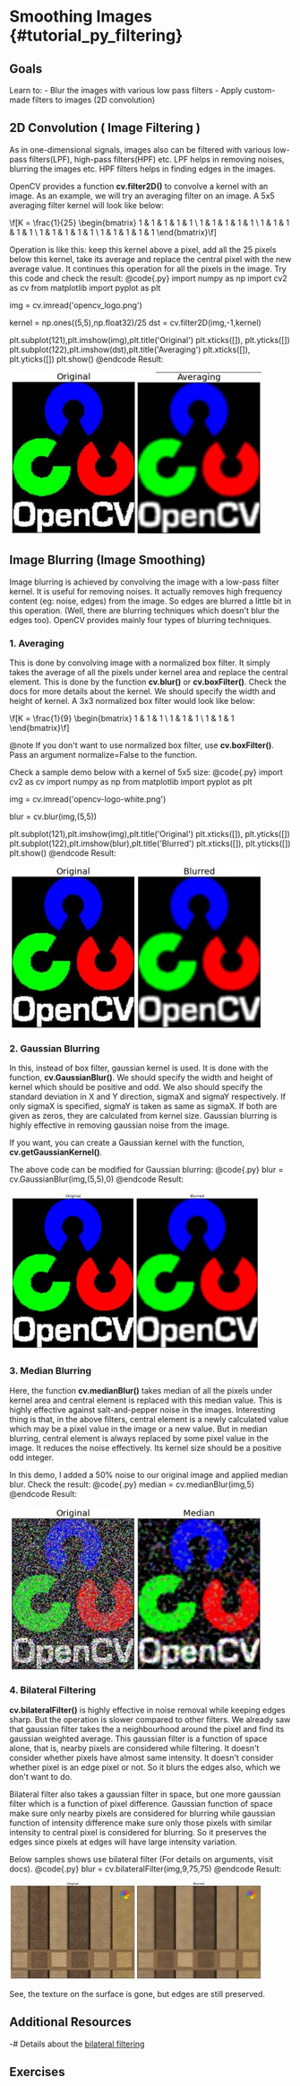 Smoothing Images {#tutorial_py_filtering}
================

Goals
-----

Learn to:
    -   Blur the images with various low pass filters
    -   Apply custom-made filters to images (2D convolution)

2D Convolution ( Image Filtering )
----------------------------------

As in one-dimensional signals, images also can be filtered with various low-pass filters(LPF),
high-pass filters(HPF) etc. LPF helps in removing noises, blurring the images etc. HPF filters helps
in finding edges in the images.

OpenCV provides a function **cv.filter2D()** to convolve a kernel with an image. As an example, we
will try an averaging filter on an image. A 5x5 averaging filter kernel will look like below:

\f[K =  \frac{1}{25} \begin{bmatrix} 1 & 1 & 1 & 1 & 1  \\ 1 & 1 & 1 & 1 & 1 \\ 1 & 1 & 1 & 1 & 1 \\ 1 & 1 & 1 & 1 & 1 \\ 1 & 1 & 1 & 1 & 1 \end{bmatrix}\f]

Operation is like this: keep this kernel above a pixel, add all the 25 pixels below this kernel,
take its average and replace the central pixel with the new average value. It continues this
operation for all the pixels in the image. Try this code and check the result:
@code{.py}
import numpy as np
import cv2 as cv
from matplotlib import pyplot as plt

img = cv.imread('opencv_logo.png')

kernel = np.ones((5,5),np.float32)/25
dst = cv.filter2D(img,-1,kernel)

plt.subplot(121),plt.imshow(img),plt.title('Original')
plt.xticks([]), plt.yticks([])
plt.subplot(122),plt.imshow(dst),plt.title('Averaging')
plt.xticks([]), plt.yticks([])
plt.show()
@endcode
Result:

![image](images/filter.jpg)

Image Blurring (Image Smoothing)
--------------------------------

Image blurring is achieved by convolving the image with a low-pass filter kernel. It is useful for
removing noises. It actually removes high frequency content (eg: noise, edges) from the image. So
edges are blurred a little bit in this operation. (Well, there are blurring techniques which doesn't
blur the edges too). OpenCV provides mainly four types of blurring techniques.

### 1. Averaging

This is done by convolving image with a normalized box filter. It simply takes the average of all
the pixels under kernel area and replace the central element. This is done by the function
**cv.blur()** or **cv.boxFilter()**. Check the docs for more details about the kernel. We should
specify the width and height of kernel. A 3x3 normalized box filter would look like below:

\f[K =  \frac{1}{9} \begin{bmatrix} 1 & 1 & 1  \\ 1 & 1 & 1 \\ 1 & 1 & 1 \end{bmatrix}\f]

@note If you don't want to use normalized box filter, use **cv.boxFilter()**. Pass an argument
normalize=False to the function.

Check a sample demo below with a kernel of 5x5 size:
@code{.py}
import cv2 as cv
import numpy as np
from matplotlib import pyplot as plt

img = cv.imread('opencv-logo-white.png')

blur = cv.blur(img,(5,5))

plt.subplot(121),plt.imshow(img),plt.title('Original')
plt.xticks([]), plt.yticks([])
plt.subplot(122),plt.imshow(blur),plt.title('Blurred')
plt.xticks([]), plt.yticks([])
plt.show()
@endcode
Result:

![image](images/blur.jpg)

### 2. Gaussian Blurring

In this, instead of box filter, gaussian kernel is used. It is done with the function,
**cv.GaussianBlur()**. We should specify the width and height of kernel which should be positive
and odd. We also should specify the standard deviation in X and Y direction, sigmaX and sigmaY
respectively. If only sigmaX is specified, sigmaY is taken as same as sigmaX. If both are given as
zeros, they are calculated from kernel size. Gaussian blurring is highly effective in removing
gaussian noise from the image.

If you want, you can create a Gaussian kernel with the function, **cv.getGaussianKernel()**.

The above code can be modified for Gaussian blurring:
@code{.py}
blur = cv.GaussianBlur(img,(5,5),0)
@endcode
Result:

![image](images/gaussian.jpg)

### 3. Median Blurring

Here, the function **cv.medianBlur()** takes median of all the pixels under kernel area and central
element is replaced with this median value. This is highly effective against salt-and-pepper noise
in the images. Interesting thing is that, in the above filters, central element is a newly
calculated value which may be a pixel value in the image or a new value. But in median blurring,
central element is always replaced by some pixel value in the image. It reduces the noise
effectively. Its kernel size should be a positive odd integer.

In this demo, I added a 50% noise to our original image and applied median blur. Check the result:
@code{.py}
median = cv.medianBlur(img,5)
@endcode
Result:

![image](images/median.jpg)

### 4. Bilateral Filtering

**cv.bilateralFilter()** is highly effective in noise removal while keeping edges sharp. But the
operation is slower compared to other filters. We already saw that gaussian filter takes the a
neighbourhood around the pixel and find its gaussian weighted average. This gaussian filter is a
function of space alone, that is, nearby pixels are considered while filtering. It doesn't consider
whether pixels have almost same intensity. It doesn't consider whether pixel is an edge pixel or
not. So it blurs the edges also, which we don't want to do.

Bilateral filter also takes a gaussian filter in space, but one more gaussian filter which is a
function of pixel difference. Gaussian function of space make sure only nearby pixels are considered
for blurring while gaussian function of intensity difference make sure only those pixels with
similar intensity to central pixel is considered for blurring. So it preserves the edges since
pixels at edges will have large intensity variation.

Below samples shows use bilateral filter (For details on arguments, visit docs).
@code{.py}
blur = cv.bilateralFilter(img,9,75,75)
@endcode
Result:

![image](images/bilateral.jpg)

See, the texture on the surface is gone, but edges are still preserved.

Additional Resources
--------------------

-#  Details about the [bilateral filtering](http://people.csail.mit.edu/sparis/bf_course/)

Exercises
---------
